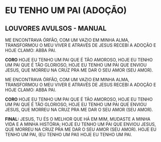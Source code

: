 # EU TENHO UM PAI (ADOÇÃO)

## LOUVORES AVULSOS - MANUAL

ME ENCONTRAVA ÓRFÃO,
COM UM VAZIO EM MINHA ALMA,
TRANSFORMOU O MEU VIVER
E ATRAVÉS DE JESUS
RECEBI A ADOÇÃO
E HOJE CLAMO: ABBA PAI.

**CORO**
HOJE EU TENHO UM PAI
QUE É TÃO AMOROSO,
HOJE EU TENHO UM PAI
QUE É TÃO GLORIOSO,
HOJE EU TENHO UM PAI
QUE ENVIOU JESUS,
QUE MORREU NA CRUZ
PRA ME DAR O SEU AMOR (SEU AMOR).

ME ENCONTRAVA ÓRFÃO,
COM UM VAZIO EM MINHA ALMA,
TRANSFORMOU O MEU VIVER
E ATRAVÉS DE JESUS
RECEBI A ADOÇÃO
E HOJE CLAMO: ABBA PAI.

**CORO**
HOJE EU TENHO UM PAI
QUE É TÃO AMOROSO,
HOJE EU TENHO UM PAI
QUE É TÃO GLORIOSO,
HOJE EU TENHO UM PAI
QUE ENVIOU JESUS,
QUE MORREU NA CRUZ
PRA ME DAR O SEU AMOR (SEU AMOR).

**FINAL:**
JESUS, TU ÉS O MELHOR QUE HÁ EM MIM,
MUDASTE A MINHA VIDA E A MINHA HISTÓRIA;
HOJE EU TENHO UM PAI
QUE ENVIOU JESUS,
QUE MORREU NA CRUZ
PRA ME DAR O SEU AMOR (SEU AMOR).
HOJE EU TENHO UM PAI, (EU TENHO UM PAI)
HOJE EU TENHO UM PAI.
